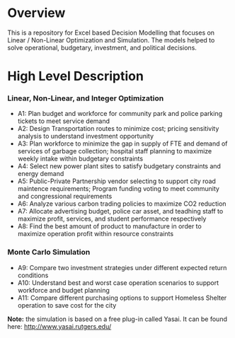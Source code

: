 # Overview

This is a repository for Excel based Decision Modelling that focuses on Linear / Non-Linear Optimization and Simulation. The models helped to solve operational, budgetary, investment, and political decisions.

# High Level Description

### Linear, Non-Linear, and Integer Optimization
- A1: Plan budget and workforce for community park and police parking tickets to meet service demand
- A2: Design Transportation routes to minimize cost; pricing sensitivity analysis to understand investment opportunity
- A3: Plan workforce to minimize the gap in supply of FTE and demand of services of garbage collection; hospital staff planning to maximize weekly intake within budgetary constraints
- A4: Select new power plant sites to satisfy budgetary constraints and energy demand
- A5: Public-Private Partnership vendor selecting to support city road maintence requirements; Program funding voting to meet community and congressional requirements
- A6: Analyze various carbon trading policies to maximize CO2 reduction
- A7: Allocate advertising budget, police car asset, and teadhing staff to maximize profit, services, and student performance respectively
- A8: Find the best amount of product to manufacture in order to maximize operation profit within resource constraints 

### Monte Carlo Simulation
- A9: Compare two investment strategies under different expected return conditions
- A10: Understand best and worst case operation scenarios to support workforce and budget planning
- A11: Compare different purchasing options to support Homeless Shelter operation to save cost for the city

**Note:** the simulation is based on a free plug-in called Yasai. It can be found here: http://www.yasai.rutgers.edu/
